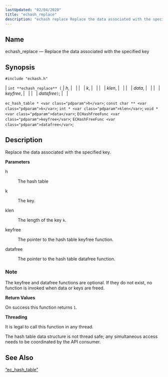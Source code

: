 ```yaml
---
lastUpdated: "02/04/2020"
title: "echash_replace"
description: "echash replace Replace the data associated with the specified key int echash replace h k klen data keyfree datafree ec hash table h const char k int klen void data EC Hash Free Func keyfree EC Hash Free Func datafree Replace the data associated with the specified key h The..."
---
```


<a name="apis.echash_replace"></a> 
## Name

echash_replace — Replace the data associated with the specified key

## Synopsis

`#include "echash.h"`

| `int **echash_replace** (` | <var class="pdparam">h</var>, |   |
|   | <var class="pdparam">k</var>, |   |
|   | <var class="pdparam">klen</var>, |   |
|   | <var class="pdparam">data</var>, |   |
|   | <var class="pdparam">keyfree</var>, |   |
|   | <var class="pdparam">datafree</var>`)`; |   |

`ec_hash_table * <var class="pdparam">h</var>`;
`const char ** <var class="pdparam">k</var>`;
`int * <var class="pdparam">klen</var>`;
`void * <var class="pdparam">data</var>`;
`ECHashFreeFunc <var class="pdparam">keyfree</var>`;
`ECHashFreeFunc <var class="pdparam">datafree</var>`;<a name="idp51336176"></a> 
## Description

Replace the data associated with the specified key.

**<a name="idp51337408"></a> Parameters**

<dl class="variablelist">

<dt>h</dt>

<dd>

The hash table

</dd>

<dt>k</dt>

<dd>

The key.

</dd>

<dt>klen</dt>

<dd>

The length of the key `k`.

</dd>

<dt>keyfree</dt>

<dd>

The pointer to the hash table keyfree function.

</dd>

<dt>datafree</dt>

<dd>

The pointer to the hash table datafree function.

</dd>

</dl>

### Note

The keyfree and datafree functions are optional. If they do not exist, no function is invoked when data or keys are freed.

**<a name="idp51348944"></a> Return Values**

On success this function returns `1`.

**<a name="idp51350320"></a> Threading**

It is legal to call this function in any thread.

The hash table data structure is not thread safe; any simultaneous access needs to be coordinated by the API consumer.

<a name="idp51352320"></a> 
## See Also

[“ec_hash_table”](/momentum/3/3-api/structs-ec-hash-table)